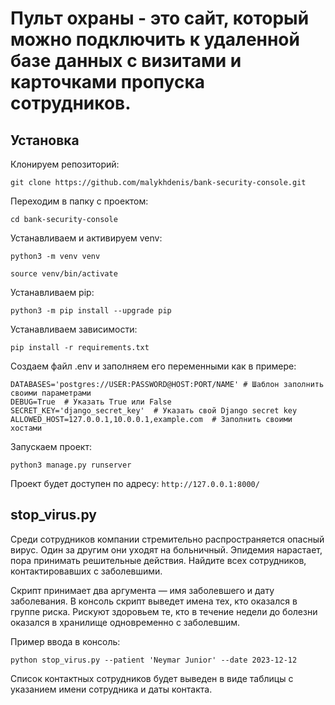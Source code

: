 # Пульт охраны - это сайт, который можно подключить к удаленной базе данных с визитами и карточками пропуска сотрудников.

## Установка
Клонируем репозиторий:
```
git clone https://github.com/malykhdenis/bank-security-console.git
```

Переходим в папку с проектом:
```
cd bank-security-console
```

Устанавливаем и активируем venv:
```
python3 -m venv venv
```

```
source venv/bin/activate
```

Устанавливаем pip:
```
python3 -m pip install --upgrade pip
```

Устанавливаем зависимости:
```
pip install -r requirements.txt
```

Создаем файл .env и заполняем его переменными как в примере:
```
DATABASES='postgres://USER:PASSWORD@HOST:PORT/NAME' # Шаблон заполнить своими параметрами
DEBUG=True  # Указать True или False
SECRET_KEY='django_secret_key'  # Указать свой Django secret key
ALLOWED_HOST=127.0.0.1,10.0.0.1,example.com  # Заполнить своими хостами
```

Запускаем проект:
```
python3 manage.py runserver
```

Проект будет доступен по адресу:
```http://127.0.0.1:8000/```

## stop_virus.py

Среди сотрудников компании стремительно распространяется опасный вируc. Один за другим они уходят на больничный. Эпидемия нарастает, пора принимать решительные действия. Найдите всех сотрудников, контактировавших с заболевшими.

Скрипт принимает два аргумента — имя заболевшего и дату заболевания. В консоль скрипт выведет имена тех, кто оказался в группе риска. Рискуют здоровьем те, кто в течение недели до болезни оказался в хранилище одновременно с заболевшим.

Пример ввода в консоль:
```
python stop_virus.py --patient 'Neymar Junior' --date 2023-12-12
```
Список контактных сотрудников будет выведен в виде таблицы с указанием имени сотрудника и даты контакта.
